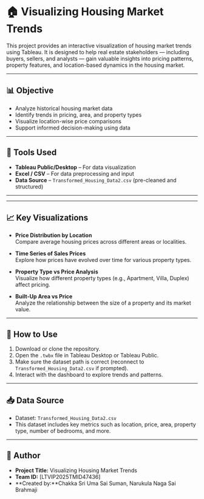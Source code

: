 # 🏠 Visualizing Housing Market Trends

This project provides an interactive visualization of housing market trends using Tableau. It is designed to help real estate stakeholders — including buyers, sellers, and analysts — gain valuable insights into pricing patterns, property features, and location-based dynamics in the housing market.

---

## 📊 Objective

- Analyze historical housing market data
- Identify trends in pricing, area, and property types
- Visualize location-wise price comparisons
- Support informed decision-making using data

---

## 🧰 Tools Used

- **Tableau Public/Desktop** – For data visualization
- **Excel / CSV** – For data preprocessing and input
- **Data Source** – `Transformed_Housing_Data2.csv` (pre-cleaned and structured)

---
---

## 📈 Key Visualizations

- **Price Distribution by Location**  
  Compare average housing prices across different areas or localities.

- **Time Series of Sales Prices**  
  Explore how prices have evolved over time for various property types.

- **Property Type vs Price Analysis**  
  Visualize how different property types (e.g., Apartment, Villa, Duplex) affect pricing.

- **Built-Up Area vs Price**  
  Analyze the relationship between the size of a property and its market value.

---

## 📌 How to Use

1. Download or clone the repository.
2. Open the `.twbx` file in Tableau Desktop or Tableau Public.
3. Make sure the dataset path is correct (reconnect to `Transformed_Housing_Data2.csv` if prompted).
4. Interact with the dashboard to explore trends and patterns.

---

## 📥 Data Source

- Dataset: `Transformed_Housing_Data2.csv`
- This dataset includes key metrics such as location, price, area, property type, number of bedrooms, and more.

---

## 📝 Author

- **Project Title:** Visualizing Housing Market Trends  
- **Team ID:** [LTVIP2025TMID47436]
- **Created by:**Chakka Sri Uma Sai Suman,
                  Narukula Naga Sai Brahmaji
